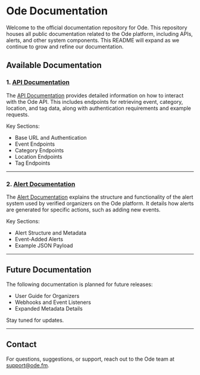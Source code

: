 # Ode Documentation

Welcome to the official documentation repository for Ode. This repository houses all public documentation related to the Ode platform, including APIs, alerts, and other system components. This README will expand as we continue to grow and refine our documentation.

## Available Documentation

### 1. [API Documentation](https://github.com/Ode-fm/Documentation/blob/main/API%20Documentation.md)
The [API Documentation](https://github.com/Ode-fm/Documentation/blob/main/API%20Documentation.md) provides detailed information on how to interact with the Ode API. This includes endpoints for retrieving event, category, location, and tag data, along with authentication requirements and example requests.

Key Sections:
- Base URL and Authentication
- Event Endpoints
- Category Endpoints
- Location Endpoints
- Tag Endpoints

---

### 2. [Alert Documentation](https://github.com/Ode-fm/Documentation/blob/main/Alert%20Documentation.md)
The [Alert Documentation](https://github.com/Ode-fm/Documentation/blob/main/Alert%20Documentation.md) explains the structure and functionality of the alert system used by verified organizers on the Ode platform. It details how alerts are generated for specific actions, such as adding new events.

Key Sections:
- Alert Structure and Metadata
- Event-Added Alerts
- Example JSON Payload

---

## Future Documentation
The following documentation is planned for future releases:
- User Guide for Organizers
- Webhooks and Event Listeners
- Expanded Metadata Details

Stay tuned for updates.

---

## Contact
For questions, suggestions, or support, reach out to the Ode team at [support@ode.fm](mailto:support@ode.fm).
